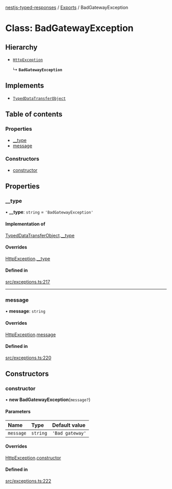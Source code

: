 [nestjs-typed-responses](../README.md) / [Exports](../modules.md) / BadGatewayException

# Class: BadGatewayException

## Hierarchy

- [`HttpException`](HttpException.md)

  ↳ **`BadGatewayException`**

## Implements

- [`TypedDataTransferObject`](../interfaces/TypedDataTransferObject.md)

## Table of contents

### Properties

- [\_\_type](BadGatewayException.md#__type)
- [message](BadGatewayException.md#message)

### Constructors

- [constructor](BadGatewayException.md#constructor)

## Properties

### \_\_type

• **\_\_type**: `string` = `'BadGatewayException'`

#### Implementation of

[TypedDataTransferObject](../interfaces/TypedDataTransferObject.md).[__type](../interfaces/TypedDataTransferObject.md#__type)

#### Overrides

[HttpException](HttpException.md).[__type](HttpException.md#__type)

#### Defined in

[src/exceptions.ts:217](https://github.com/igrek8/nestjs-typed-responses/blob/e755f00/src/exceptions.ts#L217)

___

### message

• **message**: `string`

#### Overrides

[HttpException](HttpException.md).[message](HttpException.md#message)

#### Defined in

[src/exceptions.ts:220](https://github.com/igrek8/nestjs-typed-responses/blob/e755f00/src/exceptions.ts#L220)

## Constructors

### constructor

• **new BadGatewayException**(`message?`)

#### Parameters

| Name | Type | Default value |
| :------ | :------ | :------ |
| `message` | `string` | `'Bad gateway'` |

#### Overrides

[HttpException](HttpException.md).[constructor](HttpException.md#constructor)

#### Defined in

[src/exceptions.ts:222](https://github.com/igrek8/nestjs-typed-responses/blob/e755f00/src/exceptions.ts#L222)
